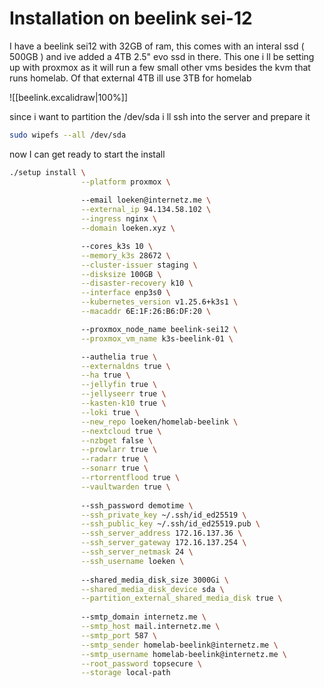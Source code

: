 # Installation on beelink sei-12
I have a beelink sei12 with 32GB of ram, this comes with an interal ssd ( 500GB ) and ive added a 4TB 2.5" evo ssd in there. This one i ll be setting up with proxmox as it will run a few small other vms besides the kvm that runs homelab. Of that external 4TB ill use 3TB for homelab

![[beelink.excalidraw|100%]]

since i want to partition the /dev/sda i ll ssh into the server and prepare it
```bash
sudo wipefs --all /dev/sda
```

now I can get ready to start the install 

```bash
./setup install \
				--platform proxmox \
								
				--email loeken@internetz.me \
				--external_ip 94.134.58.102 \
				--ingress nginx \
				--domain loeken.xyz \

				--cores_k3s 10 \
				--memory_k3s 28672 \
				--cluster-issuer staging \
				--disksize 100GB \
				--disaster-recovery k10 \
				--interface enp3s0 \
				--kubernetes_version v1.25.6+k3s1 \
				--macaddr 6E:1F:26:B6:DF:20 \

				--proxmox_node_name beelink-sei12 \
				--proxmox_vm_name k3s-beelink-01 \

				--authelia true \
				--externaldns true \
				--ha true \
				--jellyfin true \
				--jellyseerr true \
				--kasten-k10 true \
				--loki true \
				--new_repo loeken/homelab-beelink \
				--nextcloud true \
				--nzbget false \
				--prowlarr true \
				--radarr true \
				--sonarr true \
				--rtorrentflood true \
				--vaultwarden true \
				
				--ssh_password demotime \
				--ssh_private_key ~/.ssh/id_ed25519 \
				--ssh_public_key ~/.ssh/id_ed25519.pub \
				--ssh_server_address 172.16.137.36 \
				--ssh_server_gateway 172.16.137.254 \
				--ssh_server_netmask 24 \
				--ssh_username loeken \
				
				--shared_media_disk_size 3000Gi \
				--shared_media_disk_device sda \
				--partition_external_shared_media_disk true \
				
				--smtp_domain internetz.me \
				--smtp_host mail.internetz.me \
				--smtp_port 587 \
				--smtp_sender homelab-beelink@internetz.me \
				--smtp_username homelab-beelink@internetz.me \
				--root_password topsecure \
				--storage local-path

```

